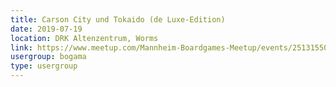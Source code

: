 ```yaml
---
title: Carson City und Tokaido (de Luxe-Edition)
date: 2019-07-19
location: DRK Altenzentrum, Worms
link: https://www.meetup.com/Mannheim-Boardgames-Meetup/events/251315500/
usergroup: bogama
type: usergroup
---
```

